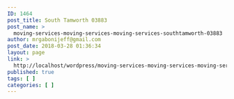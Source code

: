 ```yaml
---
ID: 1464
post_title: South Tamworth 03883
post_name: >
  moving-services-moving-services-moving-services-southtamworth-03883
author: mrgabonijeff@gmail.com
post_date: 2018-03-28 01:36:34
layout: page
link: >
  http://localhost/wordpress/moving-services-moving-services-moving-services-southtamworth-03883/
published: true
tags: [ ]
categories: [ ]
---
```

